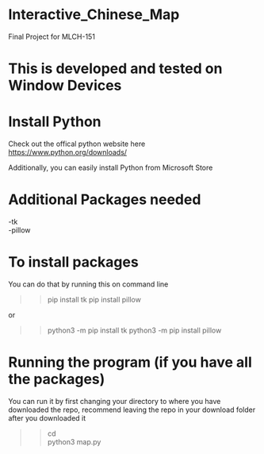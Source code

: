 # Interactive_Chinese_Map
Final Project for MLCH-151

# This is developed and tested on Window Devices 

# Install Python 

Check out the offical python website here   
https://www.python.org/downloads/  

Additionally, you can easily install Python from Microsoft Store  

# Additional Packages needed 
-tk  
-pillow 

# To install packages 
You can do that by running this on command line  

>>pip install tk
>>pip install pillow   

or

>>python3 -m pip install tk
>>python3 -m pip install pillow


# Running the program (if you have all the packages)  
You can run it by first changing your directory to where you have downloaded the repo, recommend leaving the repo in your download folder after you downloaded it  

>> cd <repo>  
>> python3 map.py  
